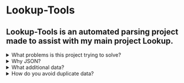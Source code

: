 # Lookup-Tools

## Lookup-Tools is an automated parsing project made to assist with my main project Lookup.

<details>
<summary>What problems is this project trying to solve?</summary>

- Lookup uses MongoDB to store data, the data has to be parsed, and preferably (not mandatory), in JSON format before it
  can be stored
  there.
- Parsing the data is a very time-consuming task, and it is not very time-efficient to do it all manually.
- Lookup-Tools is a project that will help me with the act of parsing data and adding additional data related to the
  dataset *automagically*, leaving me with less manual work to achieve
  my end goal.

</details>

<details>
<summary>Why JSON?</summary>

> You are able to mongoimport data in a .csv format, why would you turn it into JSON first?

- **TLDR;** I can't guarantee the format of the file and converting it to JSON will minimize data loss.

For example, if you have a csv dataset that contains the following data:

```csv
id,username     ,age
1 ,John         ,Carmack,20
2 ,Jonathan.blow,21
```

Oopsies! John Carmack accidentally typed `,` instead of `.`. This will cause the data to be parsed incorrectly.
Sure, if the data was stored in a csv format with quotes this could be avoided, but we can't guarantee this.

```csv
"id","username"     ,"age"
1   ,"John, Carmack",20
2   ,Jonathan.blow  ,21
```

Example of a JSON string representation:

```json
[
  {
    "id": 1,
    "username": "John, Carmack",
    "age": 20
  },
  {
    "id": 2,
    "username": "Jonathan.blow",
    "age": 21
  }
]
```

</details>

<details>
<summary>What additional data?</summary>

- The data that is parsed is not always enough to be useful, for example, if you have a dataset with phone numbers, you
  might want to know how old the phone number is to see if it's still used.
- The additional data matcher looks at the existing dataset, and tries to find additional data related to the dataset.
  For example, if you have a dataset with phone numbers, it will try to find the breach date of the dataset containing
  phone numbers,
  and add it to
  the existing dataset containing phone numbers.

#### Example of additional data

```csv
database      ,entries ,dumped
000webhost.com,15271696,2017-03-29
007.no        ,4284    ,2018-10-24
0secdb        ,384643  ,2017-03-31
1000cv.it     ,2699    ,2018-10-24
```

#### Example end result

```json
[
  {
    "id": 1,
    "username": "John, Carmack",
    "age": 20,
    "database": "000webhost.com",
    "dumped": "2017-03-29"
  },
  {
    "id": 2,
    "username": "Jonathan.blow",
    "age": 21,
    "database": "007.no",
    "dumped": "2018-10-24"
  }
]
```

</details>

<details>

<summary>How do you avoid duplicate data?</summary>

- Each handled file has an encrypted SHA256 hash representation, stored in a file or database.
- When a file is read, it is encrypted into a SHA256 hash, and compared to the hashes stored in the file or database to
  see if it
  has already been handled.

</details>
